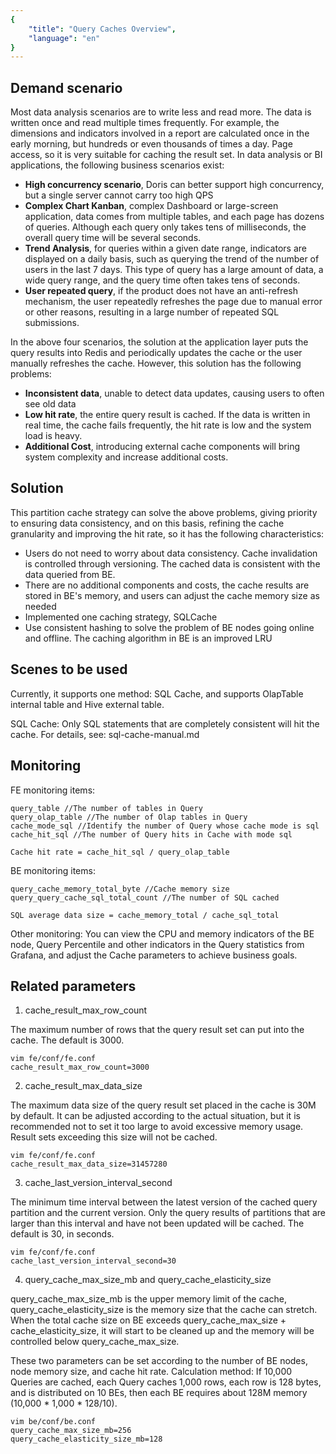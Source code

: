 ```yaml
---
{
    "title": "Query Caches Overview",
    "language": "en"
}
---
```


<!-- 
Licensed to the Apache Software Foundation (ASF) under one
or more contributor license agreements.  See the NOTICE file
distributed with this work for additional information
regarding copyright ownership.  The ASF licenses this file
to you under the Apache License, Version 2.0 (the
"License"); you may not use this file except in compliance
with the License.  You may obtain a copy of the License at

  http://www.apache.org/licenses/LICENSE-2.0

Unless required by applicable law or agreed to in writing,
software distributed under the License is distributed on an
"AS IS" BASIS, WITHOUT WARRANTIES OR CONDITIONS OF ANY
KIND, either express or implied.  See the License for the
specific language governing permissions and limitations
under the License.
-->


## Demand scenario

Most data analysis scenarios are to write less and read more. The data is written once and read multiple times frequently. For example, the dimensions and indicators involved in a report are calculated once in the early morning, but hundreds or even thousands of times a day. Page access, so it is very suitable for caching the result set. In data analysis or BI applications, the following business scenarios exist:

- **High concurrency scenario**, Doris can better support high concurrency, but a single server cannot carry too high QPS
- **Complex Chart Kanban**, complex Dashboard or large-screen application, data comes from multiple tables, and each page has dozens of queries. Although each query only takes tens of milliseconds, the overall query time will be several seconds.
- **Trend Analysis**, for queries within a given date range, indicators are displayed on a daily basis, such as querying the trend of the number of users in the last 7 days. This type of query has a large amount of data, a wide query range, and the query time often takes tens of seconds.
- **User repeated query**, if the product does not have an anti-refresh mechanism, the user repeatedly refreshes the page due to manual error or other reasons, resulting in a large number of repeated SQL submissions.

In the above four scenarios, the solution at the application layer puts the query results into Redis and periodically updates the cache or the user manually refreshes the cache. However, this solution has the following problems:

- **Inconsistent data**, unable to detect data updates, causing users to often see old data
- **Low hit rate**, the entire query result is cached. If the data is written in real time, the cache fails frequently, the hit rate is low and the system load is heavy.
- **Additional Cost**, introducing external cache components will bring system complexity and increase additional costs.

## Solution

This partition cache strategy can solve the above problems, giving priority to ensuring data consistency, and on this basis, refining the cache granularity and improving the hit rate, so it has the following characteristics:

- Users do not need to worry about data consistency. Cache invalidation is controlled through versioning. The cached data is consistent with the data queried from BE.
- There are no additional components and costs, the cache results are stored in BE's memory, and users can adjust the cache memory size as needed
- Implemented one caching strategy, SQLCache
- Use consistent hashing to solve the problem of BE nodes going online and offline. The caching algorithm in BE is an improved LRU

## Scenes to be used

Currently, it supports one method: SQL Cache, and supports OlapTable internal table and Hive external table.

SQL Cache: Only SQL statements that are completely consistent will hit the cache. For details, see: sql-cache-manual.md

## Monitoring

FE monitoring items:

```text
query_table //The number of tables in Query
query_olap_table //The number of Olap tables in Query
cache_mode_sql //Identify the number of Query whose cache mode is sql
cache_hit_sql //The number of Query hits in Cache with mode sql

Cache hit rate = cache_hit_sql / query_olap_table
```

BE monitoring items:

```text
query_cache_memory_total_byte //Cache memory size
query_query_cache_sql_total_count //The number of SQL cached

SQL average data size = cache_memory_total / cache_sql_total
```

Other monitoring: You can view the CPU and memory indicators of the BE node, Query Percentile and other indicators in the Query statistics from Grafana, and adjust the Cache parameters to achieve business goals.

## Related parameters

1. cache_result_max_row_count

The maximum number of rows that the query result set can put into the cache. The default is 3000.

```text
vim fe/conf/fe.conf
cache_result_max_row_count=3000
```

2. cache_result_max_data_size

The maximum data size of the query result set placed in the cache is 30M by default. It can be adjusted according to the actual situation, but it is recommended not to set it too large to avoid excessive memory usage. Result sets exceeding this size will not be cached.

```text
vim fe/conf/fe.conf
cache_result_max_data_size=31457280
```

3. cache_last_version_interval_second

The minimum time interval between the latest version of the cached query partition and the current version. Only the query results of partitions that are larger than this interval and have not been updated will be cached. The default is 30, in seconds.

```text
vim fe/conf/fe.conf
cache_last_version_interval_second=30
```

4. query_cache_max_size_mb and query_cache_elasticity_size

query_cache_max_size_mb is the upper memory limit of the cache, query_cache_elasticity_size is the memory size that the cache can stretch. When the total cache size on BE exceeds query_cache_max_size + cache_elasticity_size, it will start to be cleaned up and the memory will be controlled below query_cache_max_size.

These two parameters can be set according to the number of BE nodes, node memory size, and cache hit rate. Calculation method: If 10,000 Queries are cached, each Query caches 1,000 rows, each row is 128 bytes, and is distributed on 10 BEs, then each BE requires about 128M memory (10,000 * 1,000 * 128/10).

```text
vim be/conf/be.conf
query_cache_max_size_mb=256
query_cache_elasticity_size_mb=128
```

